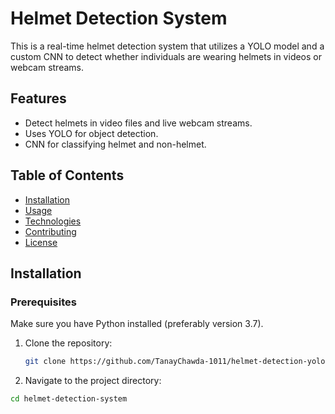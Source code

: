 # Helmet Detection System

This is a real-time helmet detection system that utilizes a YOLO model and a custom CNN to detect whether individuals are wearing helmets in videos or webcam streams.

## Features
- Detect helmets in video files and live webcam streams.
- Uses YOLO for object detection.
- CNN for classifying helmet and non-helmet.

## Table of Contents
- [Installation](#installation)
- [Usage](#usage)
- [Technologies](#technologies)
- [Contributing](#contributing)
- [License](#license)
  
## Installation

### Prerequisites
Make sure you have Python installed (preferably version 3.7).

1. Clone the repository:
   ```bash
   git clone https://github.com/TanayChawda-1011/helmet-detection-yolov3.git

2. Navigate to the project directory:

  ```bash
  cd helmet-detection-system
  ```
   
